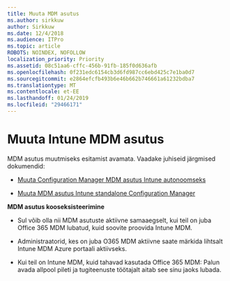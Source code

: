 ```yaml
---
title: Muuta MDM asutus
ms.author: sirkkuw
author: Sirkkuw
ms.date: 12/4/2018
ms.audience: ITPro
ms.topic: article
ROBOTS: NOINDEX, NOFOLLOW
localization_priority: Priority
ms.assetid: 08c51aa6-cffc-456b-91fb-185f0d636afb
ms.openlocfilehash: 0f231edc6154cb3d6fd987cc6ebd425c7e1ba0d7
ms.sourcegitcommit: e2864efcfb493b6e46b662b746661a61232bdba7
ms.translationtype: MT
ms.contentlocale: et-EE
ms.lasthandoff: 01/24/2019
ms.locfileid: "29466171"
---
```

# <a name="change-intune-mdm-authority"></a>Muuta Intune MDM asutus

MDM asutus muutmiseks esitamist avamata. Vaadake juhiseid järgmised dokumendid:
  
- [Muuta Configuration Manager MDM asutus Intune autonoomseks](https://docs.microsoft.com/sccm/mdm/deploy-use/migrate-change-mdm-authority)
    
- [Muuta MDM asutus Intune standalone Configuration Manager](https://docs.microsoft.com/sccm/mdm/deploy-use/change-mdm-authority)
    
 **MDM asutus kooseksisteerimine**
  
- Sul võib olla nii MDM asutuste aktiivne samaaegselt, kui teil on juba Office 365 MDM lubatud, kuid soovite proovida Intune MDM.
    
- Administraatorid, kes on juba O365 MDM aktiivne saate märkida lihtsalt Intune MDM Azure portaali aktiivseks.
    
- Kui teil on Intune MDM, kuid tahavad kasutada Office 365 MDM: Palun avada allpool pileti ja tugiteenuste töötajalt aitab see sinu jaoks lubada.
    

